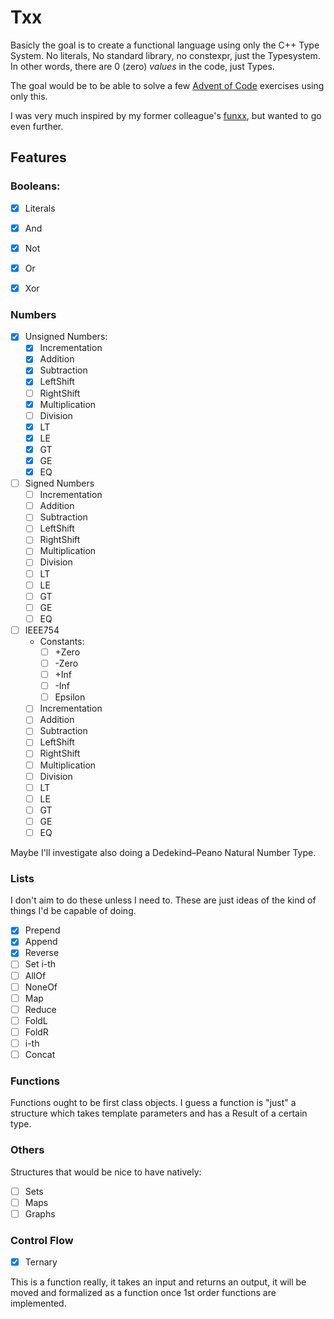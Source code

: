 Txx
===

Basicly the goal is to create a functional language using only the C++ Type
System. No literals, No standard library, no constexpr, just the Typesystem.
In other words, there are 0 (zero) *values* in the code, just Types.

The goal would be to be able to solve a few [Advent of
Code](https://adventofcode.com/) exercises using only this.

I was very much inspired by my former colleague's
[funxx](https://github.com/VokunGahrotLaas/funxx), but wanted to go even
further.

Features
--------

### Booleans:

- [x] Literals
- [x] And
- [x] Not
- [x] Or
- [x] Xor


### Numbers

- [x] Unsigned Numbers:
  - [x] Incrementation
  - [x] Addition
  - [x] Subtraction
  - [x] LeftShift
  - [ ] RightShift
  - [x] Multiplication
  - [ ] Division
  - [x] LT
  - [x] LE
  - [x] GT
  - [x] GE
  - [x] EQ
- [ ] Signed Numbers
  - [ ] Incrementation
  - [ ] Addition
  - [ ] Subtraction
  - [ ] LeftShift
  - [ ] RightShift
  - [ ] Multiplication
  - [ ] Division
  - [ ] LT
  - [ ] LE
  - [ ] GT
  - [ ] GE
  - [ ] EQ
- [ ] IEEE754
  - Constants:
    - [ ] +Zero
    - [ ] -Zero
    - [ ] +Inf
    - [ ] -Inf
    - [ ] Epsilon
  - [ ] Incrementation
  - [ ] Addition
  - [ ] Subtraction
  - [ ] LeftShift
  - [ ] RightShift
  - [ ] Multiplication
  - [ ] Division
  - [ ] LT
  - [ ] LE
  - [ ] GT
  - [ ] GE
  - [ ] EQ

Maybe I'll investigate also doing a Dedekind–Peano Natural Number Type.

### Lists

I don't aim to do these unless I need to. These are just ideas of the kind
of things I'd be capable of doing.

- [x] Prepend
- [x] Append
- [x] Reverse
- [ ] Set i-th
- [ ] AllOf
- [ ] NoneOf
- [ ] Map
- [ ] Reduce
- [ ] FoldL
- [ ] FoldR
- [ ] i-th
- [ ] Concat

### Functions

Functions ought to be first class objects. I guess a function is "just" a
structure which takes template parameters and has a Result of a certain type.

### Others

Structures that would be nice to have natively:
- [ ] Sets
- [ ] Maps
- [ ] Graphs

### Control Flow

- [x] Ternary

This is a function really, it takes an input and returns an output, it will be
moved and formalized as a function once 1st order functions are implemented.
